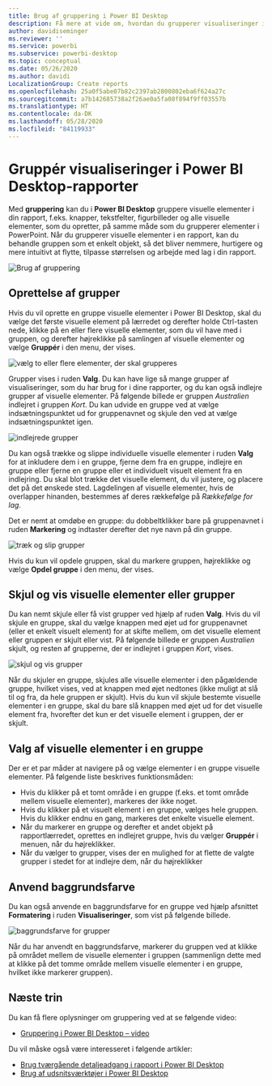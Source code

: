 ```yaml
---
title: Brug af gruppering i Power BI Desktop
description: Få mere at vide om, hvordan du grupperer visualiseringer i Power BI Desktop
author: davidiseminger
ms.reviewer: ''
ms.service: powerbi
ms.subservice: powerbi-desktop
ms.topic: conceptual
ms.date: 05/26/2020
ms.author: davidi
LocalizationGroup: Create reports
ms.openlocfilehash: 25a0f5abe07b82c2397ab2800802eba6f624a27c
ms.sourcegitcommit: a7b142685738a2f26ae0a5fa08f894f9ff03557b
ms.translationtype: HT
ms.contentlocale: da-DK
ms.lasthandoff: 05/28/2020
ms.locfileid: "84119933"
---
```

# <a name="group-visuals-in-power-bi-desktop-reports"></a>Gruppér visualiseringer i Power BI Desktop-rapporter
Med **gruppering** kan du i **Power BI Desktop** gruppere visuelle elementer i din rapport, f.eks. knapper, tekstfelter, figurbilleder og alle visuelle elementer, som du opretter, på samme måde som du grupperer elementer i PowerPoint. Når du grupperer visuelle elementer i en rapport, kan du behandle gruppen som et enkelt objekt, så det bliver nemmere, hurtigere og mere intuitivt at flytte, tilpasse størrelsen og arbejde med lag i din rapport.

![Brug af gruppering](media/desktop-grouping-visuals/grouping-visuals-01.png)


## <a name="creating-groups"></a>Oprettelse af grupper

Hvis du vil oprette en gruppe visuelle elementer i Power BI Desktop, skal du vælge det første visuelle element på lærredet og derefter holde Ctrl-tasten nede, klikke på en eller flere visuelle elementer, som du vil have med i gruppen, og derefter højreklikke på samlingen af visuelle elementer og vælge **Gruppér** i den menu, der vises.

![vælg to eller flere elementer, der skal grupperes](media/desktop-grouping-visuals/grouping-visuals-02.png)

Grupper vises i ruden **Valg**. Du kan have lige så mange grupper af visualiseringer, som du har brug for i dine rapporter, og du kan også indlejre grupper af visuelle elementer. På følgende billede er gruppen *Australien* indlejret i gruppen *Kort*. Du kan udvide en gruppe ved at vælge indsætningspunktet ud for gruppenavnet og skjule den ved at vælge indsætningspunktet igen. 

![indlejrede grupper](media/desktop-grouping-visuals/grouping-visuals-03.png)

Du kan også trække og slippe individuelle visuelle elementer i ruden **Valg** for at inkludere dem i en gruppe, fjerne dem fra en gruppe, indlejre en gruppe eller fjerne en gruppe eller et individuelt visuelt element fra en indlejring. Du skal blot trække det visuelle element, du vil justere, og placere det på det ønskede sted. Lagdelingen af visuelle elementer, hvis de overlapper hinanden, bestemmes af deres rækkefølge på *Rækkefølge for lag*.

Det er nemt at omdøbe en gruppe: du dobbeltklikker bare på gruppenavnet i ruden **Markering** og indtaster derefter det nye navn på din gruppe.

![træk og slip grupper](media/desktop-grouping-visuals/grouping-visuals-04.png)

Hvis du kun vil opdele gruppen, skal du markere gruppen, højreklikke og vælge **Opdel gruppe** i den menu, der vises.

## <a name="hide-and-show-visuals-or-groups"></a>Skjul og vis visuelle elementer eller grupper

Du kan nemt skjule eller få vist grupper ved hjælp af ruden **Valg**. Hvis du vil skjule en gruppe, skal du vælge knappen med øjet ud for gruppenavnet (eller et enkelt visuelt element) for at skifte mellem, om det visuelle element eller gruppen er skjult eller vist. På følgende billede er gruppen *Australien* skjult, og resten af grupperne, der er indlejret i gruppen *Kort*, vises.


![skjul og vis grupper](media/desktop-grouping-visuals/grouping-visuals-05.png)

Når du skjuler en gruppe, skjules alle visuelle elementer i den pågældende gruppe, hvilket vises, ved at knappen med øjet nedtones (ikke muligt at slå til og fra, da hele gruppen er skjult). Hvis du kun vil skjule bestemte visuelle elementer i en gruppe, skal du bare slå knappen med øjet ud for det visuelle element fra, hvorefter det kun er det visuelle element i gruppen, der er skjult.

## <a name="selecting-visuals-within-a-group"></a>Valg af visuelle elementer i en gruppe

Der er et par måder at navigere på og vælge elementer i en gruppe visuelle elementer. På følgende liste beskrives funktionsmåden:

* Hvis du klikker på et tomt område i en gruppe (f.eks. et tomt område mellem visuelle elementer), markeres der ikke noget.
* Hvis du klikker på et visuelt element i en gruppe, vælges hele gruppen. Hvis du klikker endnu en gang, markeres det enkelte visuelle element.
* Når du markerer en gruppe og derefter et andet objekt på rapportlærredet, oprettes en indlejret gruppe, hvis du vælger **Gruppér** i menuen, når du højreklikker.
* Når du vælger to grupper, vises der en mulighed for at flette de valgte grupper i stedet for at indlejre dem, når du højreklikker

## <a name="apply-background-color"></a>Anvend baggrundsfarve

Du kan også anvende en baggrundsfarve for en gruppe ved hjælp afsnittet **Formatering** i ruden **Visualiseringer**, som vist på følgende billede. 

![baggrundsfarve for grupper](media/desktop-grouping-visuals/grouping-visuals-06.png)

Når du har anvendt en baggrundsfarve, markerer du gruppen ved at klikke på området mellem de visuelle elementer i gruppen (sammenlign dette med at klikke på det tomme område mellem visuelle elementer i en gruppe, hvilket ikke markerer gruppen). 


## <a name="next-steps"></a>Næste trin
Du kan få flere oplysninger om gruppering ved at se følgende video:

* [Gruppering i Power BI Desktop – video](https://youtu.be/sf4n7VXoQHY?t=10)

Du vil måske også være interesseret i følgende artikler:

* [Brug tværgående detaljeadgang i rapport i Power BI Desktop](desktop-cross-report-drill-through.md)
* [Brug af udsnitsværktøjer i Power BI Desktop](../visuals/power-bi-visualization-slicers.md)
